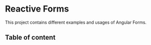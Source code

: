 # Reactive Forms

This project contains different examples and usages of Angular Forms.

## Table of content


